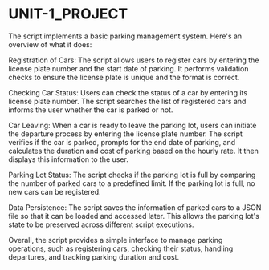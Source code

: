 # UNIT-1_PROJECT


The script implements a basic parking management system. Here's an overview of what it does:

Registration of Cars: The script allows users to register cars by entering the license plate number and the start date of parking. It performs validation checks to ensure the license plate is unique and the format is correct.

Checking Car Status: Users can check the status of a car by entering its license plate number. The script searches the list of registered cars and informs the user whether the car is parked or not.

Car Leaving: When a car is ready to leave the parking lot, users can initiate the departure process by entering the license plate number. The script verifies if the car is parked, prompts for the end date of parking, and calculates the duration and cost of parking based on the hourly rate. It then displays this information to the user.

Parking Lot Status: The script checks if the parking lot is full by comparing the number of parked cars to a predefined limit. If the parking lot is full, no new cars can be registered.

Data Persistence: The script saves the information of parked cars to a JSON file so that it can be loaded and accessed later. This allows the parking lot's state to be preserved across different script executions.

Overall, the script provides a simple interface to manage parking operations, such as registering cars, checking their status, handling departures, and tracking parking duration and cost.